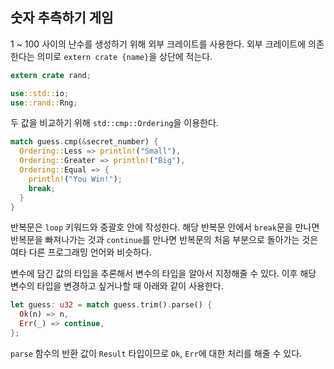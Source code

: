 ## 숫자 추측하기 게임

1 ~ 100 사이의 난수를 생성하기 위해 외부 크레이트를 사용한다. 외부 크레이트에 의존한다는 의미로 `extern crate {name}`을 상단에 적는다.

```rust
extern crate rand;

use::std::io;
use::rand::Rng;
```

두 값을 비교하기 위해 `std::cmp::Ordering`을 이용한다.

```rust
match guess.cmp(&secret_number) {
  Ordering::Less => println!("Small"),
  Ordering::Greater => println!("Big"),
  Ordering::Equal => {
    println!("You Win!");
    break;
  }
}
```

반복문은 `loop` 키워드와 중괄호 안에 작성한다. 해당 반복문 안에서 `break`문을 만나면 반복문을 빠져나가는 것과 `continue`를 만나면 반복문의 처음 부분으로 돌아가는 것은 여타 다른 프로그래밍 언어와 비슷하다.

변수에 담긴 값의 타입을 추론해서 변수의 타입을 알아서 지정해줄 수 있다. 이후 해당 변수의 타입을 변경하고 싶거나할 때 아래와 같이 사용한다.

```rust
let guess: u32 = match guess.trim().parse() {
  Ok(n) => n,
  Err(_) => continue,
};
```

`parse` 함수의 반환 값이 `Result` 타입이므로 `Ok`, `Err`에 대한 처리를 해줄 수 있다.
